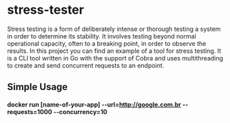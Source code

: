 # stress-tester
Stress testing is a form of deliberately intense or thorough testing a system in order to determine its stability. It involves testing beyond normal operational capacity, often to a breaking point, in order to observe the results. In this project you can find an example of a tool for stress testing. It is a CLI tool written in Go with the support of Cobra and uses multithreading to create and send concurrent requests to an endpoint.

## Simple Usage
#### docker run [name-of-your-app] --url=http://google.com.br --requests=1000 --concurrency=10
